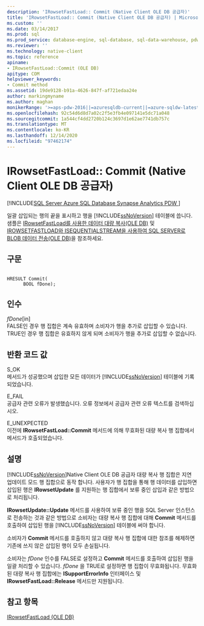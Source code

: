 ```yaml
---
description: 'IRowsetFastLoad:: Commit (Native Client OLE DB 공급자)'
title: 'IRowsetFastLoad:: Commit (Native Client OLE DB 공급자) | Microsoft Docs'
ms.custom: ''
ms.date: 03/14/2017
ms.prod: sql
ms.prod_service: database-engine, sql-database, sql-data-warehouse, pdw
ms.reviewer: ''
ms.technology: native-client
ms.topic: reference
apiname:
- IRowsetFastLoad::Commit (OLE DB)
apitype: COM
helpviewer_keywords:
- Commit method
ms.assetid: 19de9128-b91a-4626-847f-af721edaa24e
author: markingmyname
ms.author: maghan
monikerRange: '>=aps-pdw-2016||=azuresqldb-current||=azure-sqldw-latest||>=sql-server-2016||>=sql-server-linux-2017||=azuresqldb-mi-current'
ms.openlocfilehash: 92c54d6d8d7a02c2f5e3fb4e097141e5dc71a048
ms.sourcegitcommit: 1a544cf4dd2720b124c3697d1e62ae7741db757c
ms.translationtype: MT
ms.contentlocale: ko-KR
ms.lasthandoff: 12/14/2020
ms.locfileid: "97462174"
---
```

# <a name="irowsetfastloadcommit-native-client-ole-db-provider"></a>IRowsetFastLoad:: Commit (Native Client OLE DB 공급자)
[!INCLUDE[SQL Server Azure SQL Database Synapse Analytics PDW ](../../includes/applies-to-version/sql-asdb-asdbmi-asa-pdw.md)]

  일괄 삽입되는 행의 끝을 표시하고 행을 [!INCLUDE[ssNoVersion](../../includes/ssnoversion-md.md)] 테이블에 씁니다. 샘플은 [IRowsetFastLoad를 사용한 데이터 대량 복사&#40;OLE DB&#41;](../../relational-databases/native-client-ole-db-how-to/bulk-copy-data-using-irowsetfastload-ole-db.md) 및 [IROWSETFASTLOAD와 ISEQUENTIALSTREAM을 사용하여 SQL SERVER로 BLOB 데이터 전송&#40;OLE DB&#41;](../../relational-databases/native-client-ole-db-how-to/send-blob-data-to-sql-server-using-irowsetfastload-and-isequentialstream-ole-db.md)을 참조하세요.  
  
## <a name="syntax"></a>구문  
  
```  
  
HRESULT Commit(  
      BOOL fDone);  
```  
  
## <a name="arguments"></a>인수  
 *fDone*[in]  
 FALSE인 경우 행 집합은 계속 유효하며 소비자가 행을 추가로 삽입할 수 있습니다. TRUE인 경우 행 집합은 유효하지 않게 되며 소비자가 행을 추가로 삽입할 수 없습니다.  
  
## <a name="return-code-values"></a>반환 코드 값  
 S_OK  
 메서드가 성공했으며 삽입한 모든 데이터가 [!INCLUDE[ssNoVersion](../../includes/ssnoversion-md.md)] 테이블에 기록되었습니다.  
  
 E_FAIL  
 공급자 관련 오류가 발생했습니다. 오류 정보에서 공급자 관련 오류 텍스트를 검색하십시오.  
  
 E_UNEXPECTED  
 이전에 **IRowsetFastLoad::Commit** 메서드에 의해 무효화된 대량 복사 행 집합에서 메서드가 호출되었습니다.  
  
## <a name="remarks"></a>설명  
 [!INCLUDE[ssNoVersion](../../includes/ssnoversion-md.md)]Native Client OLE DB 공급자 대량 복사 행 집합은 지연 업데이트 모드 행 집합으로 동작 합니다. 사용자가 행 집합을 통해 행 데이터를 삽입하면 삽입된 행은 **IRowsetUpdate** 를 지원하는 행 집합에서 보류 중인 삽입과 같은 방법으로 처리됩니다.  
  
 **IRowsetUpdate::Update** 메서드를 사용하여 보류 중인 행을 SQL Server 인스턴스로 전송하는 것과 같은 방법으로 소비자는 대량 복사 행 집합에 대해 **Commit** 메서드를 호출하여 삽입된 행을 [!INCLUDE[ssNoVersion](../../includes/ssnoversion-md.md)] 테이블에 써야 합니다.  
  
 소비자가 **Commit** 메서드를 호출하지 않고 대량 복사 행 집합에 대한 참조를 해제하면 기존에 쓰지 않은 삽입된 행이 모두 손실됩니다.  
  
 소비자는 *fDone* 인수를 FALSE로 설정하고 **Commit** 메서드를 호출하여 삽입된 행을 일괄 처리할 수 있습니다. *fDone* 을 TRUE로 설정하면 행 집합이 무효화됩니다. 무효화된 대량 복사 행 집합에는 **ISupportErrorInfo** 인터페이스 및 **IRowsetFastLoad::Release** 메서드만 지원됩니다.  
  
## <a name="see-also"></a>참고 항목  
 [IRowsetFastLoad &#40;OLE DB&#41;](../../relational-databases/native-client-ole-db-interfaces/irowsetfastload-ole-db.md)  
  
  
